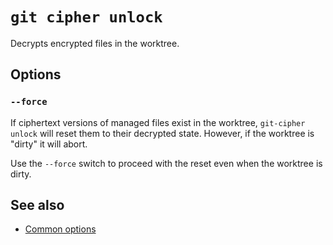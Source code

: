# `git cipher unlock`

Decrypts encrypted files in the worktree.

## Options

### `--force`

If ciphertext versions of managed files exist in the worktree, `git-cipher unlock` will reset them to their decrypted state. However, if the worktree is "dirty" it will abort.

Use the `--force` switch to proceed with the reset even when the worktree is dirty.

## See also

- [Common options](common-options.md)
